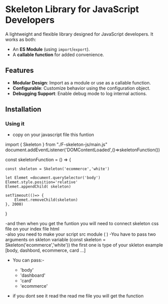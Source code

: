 # Skeleton Library for JavaScript Developers

A lightweight and flexible library designed for JavaScript developers. It works as both:
- An **ES Module** (using `import`/`export`).
- A **callable function** for added convenience.

## Features

- **Modular Design**: Import as a module or use as a callable function.
- **Configurable**: Customize behavior using the configuration object.
- **Debugging Support**: Enable debug mode to log internal actions.


## Installation

### Using it
- copy on your javascript file this funtion 
  

import { Skeleton } from "./F-skeleton-js/main.js"
document.addEventListener('DOMContentLoaded',()=>skeletonFunction())

const skeletonFunction = () => {

    const skeleton = Skeleton('ecommerce','white')

    let Elemet =document.querySelector('body')
    Elemet.style.position='relative'
    Elemet.appendChild( skeleton)

    setTimeout(()=> {
        Elemet.removeChild(skeleton)
    }, 2000)
} 


-and then when you get the funtion you will need to connect skeleton css file on your index file html  
-also you need to make your script src module ( <script src="your-file_js.js" type="module"></script> )
-You have to pass two arguments on skleton variable (const skeleton = Skeleton('ecommerce','white'))  the first one is type of your skleton example [body, dashbord, ecommerce, card ...]
- You can pass:-
  - 'body'
  - 'dashboard'
  - 'card'
  - 'ecommerce'
 

 - if you dont see it read the read me file you will get the function

